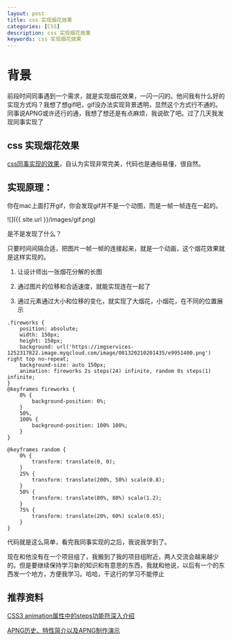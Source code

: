 ```yaml
---
layout: post
title: css 实现烟花效果
categories: [CSS]
description: css 实现烟花效果
keywords: css 实现烟花效果
---
```


# 背景
前段时间同事遇到一个需求，就是实现烟花效果，一闪一闪的。他问我有什么好的实现方式吗？我想了想gif吧，gif没办法实现背景透明，显然这个方式行不通的。同事说APNG或许还行的通，我想了想还是有点麻烦，我说砍了吧。过了几天我发现同事实现了

## css 实现烟花效果
[css同事实现的效果](https://codepen.io/xboxyan/pen/mdmojmq)，自认为实现非常完美，代码也是通俗易懂，很自然。

## 实现原理：
你在mac上面打开gif，你会发现gif并不是一个动图，而是一帧一帧连在一起的。

![]({{ site.url }}/images/gif.png)

是不是发现了什么？

只要时间间隔合适，把图片一帧一帧的连接起来，就是一个动画，这个烟花效果就是这样实现的。

1. 让设计师出一张烟花分解的长图

2. 通过图片的位移和合适速度，就能实现连在一起了

3. 通过元素通过大小和位移的变化，就实现了大烟花，小烟花，在不同的位置展示


```
.fireworks {
    position: absolute;
    width: 150px;
    height: 150px;
    background: url('https://imgservices-1252317822.image.myqcloud.com/image/081320210201435/e9951400.png') right top no-repeat;
    background-size: auto 150px;
    animation: fireworks 2s steps(24) infinite, random 8s steps(1) infinite;
}
@keyframes fireworks {
    0% {
        background-position: 0%;
    }
    50%,
    100% {
        background-position: 100% 100%;
    }
}

@keyframes random {
    0% {
        transform: translate(0, 0);
    }
    25% {
        transform: translate(200%, 50%) scale(0.8);
    }
    50% {
        transform: translate(80%, 80%) scale(1.2);
    }
    75% {
        transform: translate(20%, 60%) scale(0.65);
    }
}
```

代码就是这么简单，看完我同事实现的之后，我说我学到了。

现在和他没有在一个项目组了，我搬到了我的项目组附近，两人交流会越来越少的。但是要继续保持学习新的知识和有意思的东西，我就和他说，以后有一个的东西发一个地方，方便我学习。哈哈，干这行的学习不能停止

## 推荐资料
[CSS3 animation属性中的steps功能符深入介绍](https://www.zhangxinxu.com/wordpress/2018/06/css3-animation-steps-step-start-end/)

[APNG历史、特性简介以及APNG制作演示](https://www.zhangxinxu.com/wordpress/2014/09/apng-history-character-maker-editor/)